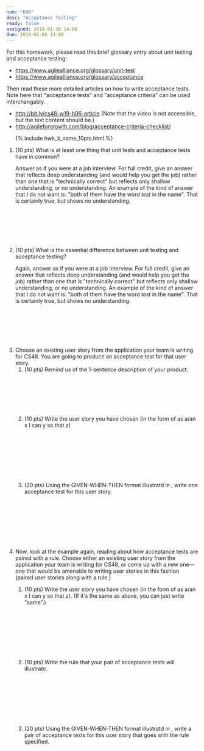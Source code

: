 ```yaml
---
num: "h06"
desc: "Acceptance Testing"
ready: false
assigned: 2019-01-30 14:00
due: 2019-02-06 14:00
---
```


<div style="display:none;">https://ucsb-cs48.github.io/w19/hwk/h06/</div>

For this homework, please read this brief glossary entry about unit testing and acceptance testing:

* <https://www.agilealliance.org/glossary/unit-test>
* <https://www.agilealliance.org/glossary/acceptance>

Then read these more detailed articles on how to write acceptance tests.  Note here that "acceptance tests" and "acceptance criteria" can be used interchangably.

* <http://bit.ly/cs48-w19-h06-article> (Note that the video is not accessible, but the text content should be.)
* <http://agileforgrowth.com/blog/acceptance-criteria-checklist/>



<ol>

{% include hwk_li_name_10pts.html %}


<li style="margin-bottom:8em;" markdown="1">  (10 pts) What is at least one thing that unit tests and acceptance tests have in common?  

Answer as if you were at a job interview.  For full credit, give an answer that reflects deep understanding (and would help you get the job) rather than one that is "technically correct" but reflects only shallow understanding, or no understanding.  An example of the kind of answer that I do not want is: "both of them have the word *test* in the name".  That is certainly true, but shows no understanding.


</li>


<li style="margin-bottom:8em;" markdown="1">  (10 pts) What is the essential difference between unit testing and acceptance testing?

Again, answer as if you were at a job interview.  For full credit, give an answer that reflects deep understanding (and would help you get the job) rather than one that is "technically correct" but reflects only shallow understanding, or no understanding.  An example of the kind of answer that I do not want is: "both of them have the word *test* in the name".  That is certainly true, but shows no understanding.

<div class="pagebreak">
</div>

</li>

<li style="margin-bottom:1em;" markdown="1">  Choose an existing user story from the application your team is writing for CS48.  You are going to produce an acceptance test for that user story.


<ol>
<li style="margin-bottom:8em;" > (10 pts) Remind us of the 1-sentence description of your product.
</li>

<li style="margin-bottom:10em;" > (10 pts) Write the user story you have chosen (in the form of as a/an x I can y so that z)
</li>


<li style="margin-bottom:10em;" > (20 pts) Using the GIVEN-WHEN-THEN format illustratd in <http://bit.ly/cs48-w19-h06-article>,
  write one acceptance test for this user story.
  
</li>
</ol>
</li>


<li style="margin-bottom:1em;" markdown="1">  Now, look at the example <http://bit.ly/cs48-w19-h06-article> again, reading about how acceptance tests are paired with a rule.     Choose either an existing user story from the application your team is writing for CS48, or come up with a new one&mdash;one that would be amenable to writing user stories in this fashion (paired user stories along with a rule.)


<ol>

<li style="margin-bottom:10em;" > (10 pts) Write the user story you have chosen (in the form of as a/an x I can y so that z).  (If it's the same as above, you can just write "same".)
</li>


<li style="margin-bottom:10em;" > (10 pts) Write the rule that your pair of acceptance tests will illustrate.
  
</li>


<li style="margin-bottom:10em;" > (20 pts) Using the GIVEN-WHEN-THEN format illustratd in <http://bit.ly/cs48-w19-h06-article>,
  write a pair of acceptance tests for this user story that goes with the rule specified.
  
</li>

</ol>
</li>





</ol>
